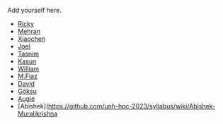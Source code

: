 
Add yourself here.

* [Ricky](Ricky)
* [Mehran](Mehran)
* [Xiaochen](Xiaochen-Mao)
* [Joel](Joel)
* [Tasnim](Tasnim-Oishi)
* [Kasun](https://github.com/unh-hpc-2023/syllabus/wiki/Kasun)
* [William](https://github.com/unh-hpc-2023/syllabus/wiki/William)
* [M.Fiaz](M.Fiaz)
* [David](https://github.com/unh-hpc-2023/syllabus/wiki/David-Lemay)
* [Göksu](Göksu)
* [Augie](Augustus)
* [Abishek](https://github.com/unh-hpc-2023/syllabus/wiki/Abishek-Muralikrishna